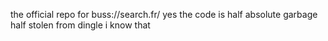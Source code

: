 the official repo for buss://search.fr/
yes the code is half absolute garbage half stolen from dingle i know that

